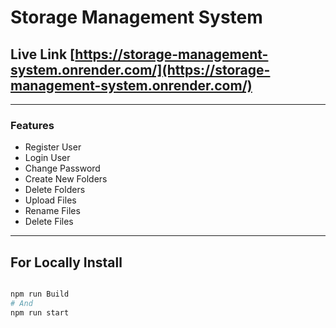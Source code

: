 # Storage Management System
## Live Link [https://storage-management-system.onrender.com/](https://storage-management-system.onrender.com/)
---
### **Features**
- Register User
- Login User
- Change Password
- Create New Folders
- Delete Folders
- Upload Files
- Rename Files
- Delete Files
---
## For Locally Install 
```bash

npm run Build
# And
npm run start

```
